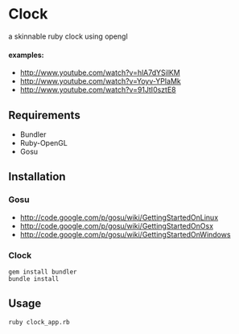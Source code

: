 Clock
=====

a skinnable ruby clock using opengl

#### examples:
* http://www.youtube.com/watch?v=hlA7dYSilKM
* http://www.youtube.com/watch?v=Yoyv-YPIaMk
* http://www.youtube.com/watch?v=91JtI0sztE8

Requirements
------------

* Bundler
* Ruby-OpenGL
* Gosu

Installation
------------

### Gosu

* http://code.google.com/p/gosu/wiki/GettingStartedOnLinux
* http://code.google.com/p/gosu/wiki/GettingStartedOnOsx
* http://code.google.com/p/gosu/wiki/GettingStartedOnWindows

### Clock

    gem install bundler
    bundle install

Usage
-----

    ruby clock_app.rb
